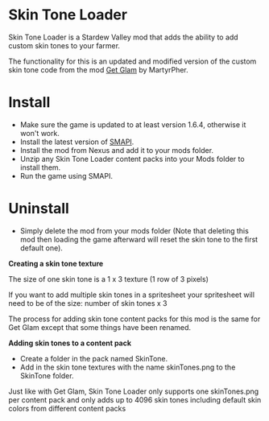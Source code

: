 # Skin Tone Loader
Skin Tone Loader is a Stardew Valley mod that adds the ability to add custom skin tones to your farmer.

The functionality for this is an updated and modified version of the custom skin tone code from the mod [Get Glam](https://www.nexusmods.com/stardewvalley/mods/5044) by MartyrPher.

# Install

- Make sure the game is updated to at least version 1.6.4, otherwise it won't work.
- Install the latest version of [SMAPI](https://smapi.io/).
- Install the mod from Nexus and add it to your mods folder.
- Unzip any Skin Tone Loader content packs into your Mods folder to install them.
- Run the game using SMAPI.

# Uninstall
- Simply delete the mod from your mods folder (Note that deleting this mod then loading the game afterward will reset the skin tone to the first default one).

**Creating a skin tone texture**

The size of one skin tone is a 1 x 3 texture (1 row of 3 pixels)

If you want to add multiple skin tones in a spritesheet your spritesheet will need to be of the size: number of skin tones x 3

The process for adding skin tone content packs for this mod is the same for Get Glam except that some things have been renamed.

**Adding skin tones to a content pack**

- Create a folder in the pack named SkinTone.
- Add in the skin tone textures with the name skinTones.png to the SkinTone folder.

Just like with Get Glam, Skin Tone Loader only supports one skinTones.png per content pack and only adds up to 4096 skin tones including default skin colors from different content packs